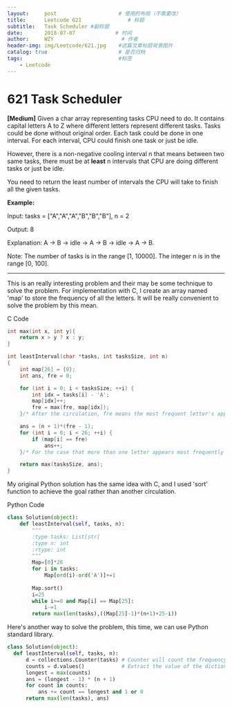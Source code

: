 ```yaml
---
layout:     post                    # 使用的布局（不需要改）
title:      Leetcode 621               # 标题 
subtitle:   Task Scheduler #副标题
date:       2018-07-07             # 时间
author:     WZY                      # 作者
header-img: img/Leetcode/621.jpg    #这篇文章标题背景图片
catalog: true                       # 是否归档
tags:                               #标签
    - Leetcode
---
```

# 621 Task Scheduler
**[Medium]**
Given a char array representing tasks CPU need to do. It contains capital letters A to Z where different letters represent different tasks. Tasks could be done without original order. Each task could be done in one interval. For each interval, CPU could finish one task or just be idle.

However, there is a non-negative cooling interval n that means between two same tasks, there must be at **least** n intervals that CPU are doing different tasks or just be idle.

You need to return the least number of intervals the CPU will take to finish all the given tasks.


**Example:**

Input: tasks = ["A","A","A","B","B","B"], n = 2

Output: 8

Explanation: A -> B -> idle -> A -> B -> idle -> A -> B.
 

Note:
The number of tasks is in the range [1, 10000].
The integer n is in the range [0, 100].

***

This is an really interesting problem and their may be some technique to solve the problem.
For implementation with C, I create an array named 'map' to store the frequency of all the letters.
It will be really convenient to solve the problem by this mean.

C Code
```c
int max(int x, int y){
    return x > y ? x : y; 
}

int leastInterval(char *tasks, int tasksSize, int n)
{
    int map[26] = {0};
    int ans, fre = 0;

    for (int i = 0; i < tasksSize; ++i) {
        int idx = tasks[i] - 'A';
        map[idx]++;
        fre = max(fre, map[idx]);   
    }/* After the circulation, fre means the most frequent letter's appearence time.*/

    ans = (n + 1)*(fre - 1);
    for (int i = 0; i < 26; ++i) {
        if (map[i] == fre)
            ans++;
    }/* For the case that more than one letter appears most frequently */

    return max(tasksSize, ans);
}
```

My original Python solution has the same idea with C, and I used 'sort' function to achieve the goal rather than another circulation.

Python Code
```python
class Solution(object):
    def leastInterval(self, tasks, n):
        """
        :type tasks: List[str]
        :type n: int
        :rtype: int
        """
        Map=[0]*26
        for i in tasks:
            Map[ord(i)-ord('A')]+=1
    
        Map.sort()
        i=25
        while i>=0 and Map[i] == Map[25]:
            i-=1
        return max(len(tasks),((Map[25]-1)*(n+1)+25-i))   
```

Here's another way to solve the problem, this time, we can use Python standard library.

```python
class Solution(object):
  def leastInterval(self, tasks, n):
      d = collections.Counter(tasks) # Counter will count the frequency of all of the letters
      counts = d.values()            # Extract the value of the dictionary
      longest = max(counts)
      ans = (longest - 1) * (n + 1)
      for count in counts:
          ans += count == longest and 1 or 0
      return max(len(tasks), ans)
```
